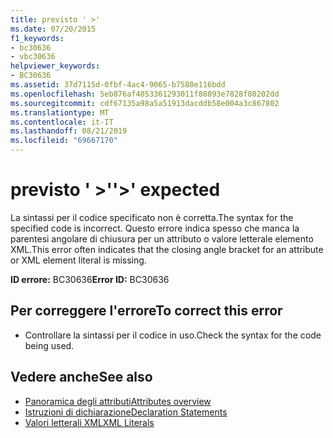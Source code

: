 ```yaml
---
title: previsto ' >'
ms.date: 07/20/2015
f1_keywords:
- bc30636
- vbc30636
helpviewer_keywords:
- BC30636
ms.assetid: 37d7115d-0fbf-4ac4-9065-b7580e116bdd
ms.openlocfilehash: 5eb876af4053361293011f88893e7828f80202dd
ms.sourcegitcommit: cdf67135a98a5a51913dacddb58e004a3c867802
ms.translationtype: MT
ms.contentlocale: it-IT
ms.lasthandoff: 08/21/2019
ms.locfileid: "69667170"
---
```

# <a name="-expected"></a><span data-ttu-id="2598a-102">previsto ' >'</span><span class="sxs-lookup"><span data-stu-id="2598a-102">'>' expected</span></span>
<span data-ttu-id="2598a-103">La sintassi per il codice specificato non è corretta.</span><span class="sxs-lookup"><span data-stu-id="2598a-103">The syntax for the specified code is incorrect.</span></span> <span data-ttu-id="2598a-104">Questo errore indica spesso che manca la parentesi angolare di chiusura per un attributo o valore letterale elemento XML.</span><span class="sxs-lookup"><span data-stu-id="2598a-104">This error often indicates that the closing angle bracket for an attribute or XML element literal is missing.</span></span>  
  
 <span data-ttu-id="2598a-105">**ID errore:** BC30636</span><span class="sxs-lookup"><span data-stu-id="2598a-105">**Error ID:** BC30636</span></span>  
  
## <a name="to-correct-this-error"></a><span data-ttu-id="2598a-106">Per correggere l'errore</span><span class="sxs-lookup"><span data-stu-id="2598a-106">To correct this error</span></span>  
  
- <span data-ttu-id="2598a-107">Controllare la sintassi per il codice in uso.</span><span class="sxs-lookup"><span data-stu-id="2598a-107">Check the syntax for the code being used.</span></span>  
  
## <a name="see-also"></a><span data-ttu-id="2598a-108">Vedere anche</span><span class="sxs-lookup"><span data-stu-id="2598a-108">See also</span></span>

- [<span data-ttu-id="2598a-109">Panoramica degli attributi</span><span class="sxs-lookup"><span data-stu-id="2598a-109">Attributes overview</span></span>](../programming-guide/concepts/attributes/index.md)
- [<span data-ttu-id="2598a-110">Istruzioni di dichiarazione</span><span class="sxs-lookup"><span data-stu-id="2598a-110">Declaration Statements</span></span>](../programming-guide/language-features/statements.md#declaration-statements)
- [<span data-ttu-id="2598a-111">Valori letterali XML</span><span class="sxs-lookup"><span data-stu-id="2598a-111">XML Literals</span></span>](../../visual-basic/language-reference/xml-literals/index.md)
